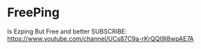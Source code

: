 # FreePing
Is Ezping But Free and better
SUBSCRIBE: https://www.youtube.com/channel/UCs87C9a-rKrQQI9I8wpAE7A
